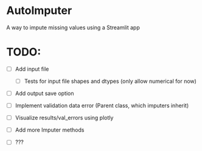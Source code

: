 # AutoImputer
A way to impute missing values using a Streamlit app

# TODO:

- [ ] Add input file
    - [ ] Tests for input file shapes and dtypes (only allow numerical for now)
- [ ] Add output save option
- [ ] Implement validation data error (Parent class, which imputers inherit)
- [ ] Visualize results/val_errors using plotly
- [ ] Add more Imputer methods
- [ ] ???

